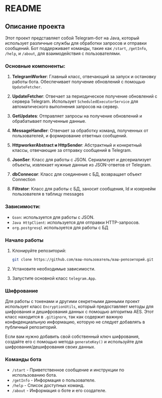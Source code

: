 ﻿# README

## Описание проекта

Этот проект представляет собой Telegram-бот на Java, который использует различные службы для обработки запросов и отправки сообщений. Бот поддерживает команды, такие как `/start`, `/getInfo`, `/help`, и `/about`, для взаимодействия с пользователями.

### Основные компоненты:

1. **TelegramWorker**: Главный класс, отвечающий за запуск и остановку работы бота. Обеспечивает получение обновлений с помощью `UpdateFetcher`.

2. **UpdateFetcher**: Отвечает за периодическое получение обновлений с сервера Telegram. Использует `ScheduledExecutorService` для автоматического выполнения запросов на сервер.

3. **GetUpdates**: Отправляет запросы на получение обновлений и обрабатывает полученные данные.

4. **MessageHandler**: Отвечает за обработку команд, полученных от пользователей, и формирование ответных сообщений.

5. **HttpworkerAbstract и HttpSender**: Абстрактный и конкретный классы, отвечающие за отправку сообщений в Telegram.

6. **JsonSer**: Класс для работы с JSON. Сериализует и десериализует объекты, извлекает нужные данные из JSON-ответов от Telegram.

7. **dbConnecor**: Класс для соединения с БД, возвращает объект Connection

8. **Filtrator**: Класс для работы с БД, заносит сообщения, Id и юзернейм пользователя в таблицу messages

### Зависимости:

- `Gson`: используется для работы с JSON.
- `Java HttpClient`: используется для отправки HTTP-запросов.
- `org.postgresql` используется для работы с БД

### Начало работы

1. Клонируйте репозиторий:

   ```bash
   git clone https://github.com/ваш-пользователь/ваш-репозиторий.git
   ```

2. Установите необходимые зависимости.

3. Запустите основной класс `telegram.App`.

### Шифрование

Для работы с токенами и другими секретными данными проект использует класс `EncryptionUtils`, который предоставляет методы для шифрования и дешифрования данных с помощью алгоритма AES. Этот класс находится в `.gitignore`, так как содержит важную конфиденциальную информацию, которую не следует добавлять в публичный репозиторий.

Если вам нужно добавить свой собственный ключ шифрования, создайте его с помощью метода `generateKey()` и используйте для шифрования/дешифрования своих данных.

### Команды бота

- `/start` - Приветственное сообщение и инструкции по использованию бота.
- `/getInfo` - Информация о пользователе.
- `/help` - Список доступных команд.
- `/about` - Информация о боте и его создателе.
